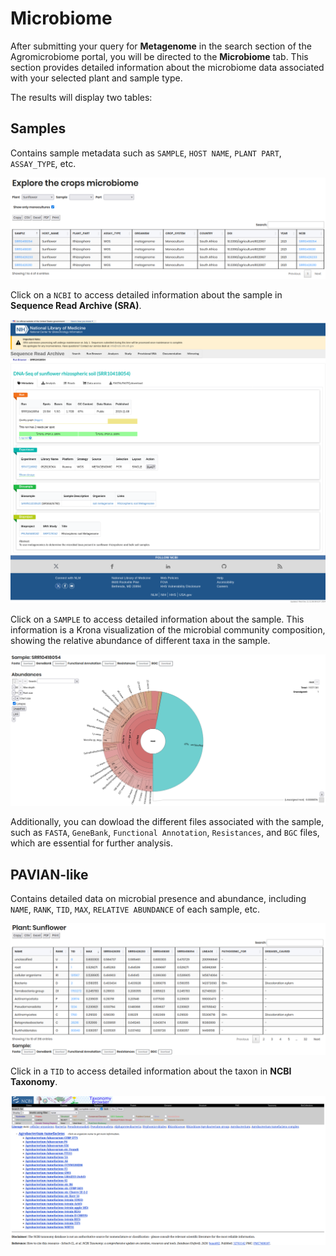 # Microbiome

After submitting your query for **Metagenome** in the search section of the Agromicrobiome portal, you will be directed to the **Microbiome** tab. This section provides detailed information about the microbiome data associated with your selected plant and sample type.

The results will display two tables:

## Samples

Contains sample metadata such as `SAMPLE`, `HOST NAME`, `PLANT PART`, `ASSAY_TYPE`, etc.

![Metagenome Results Samples](./_static/search_by_metagenome_results_samples.png)

Click on a `NCBI` to access detailed information about the sample in **Sequence Read Archive (SRA)**.

![SAMPLE ID Details](./_static/sample_id_details.png)

Click on a `SAMPLE` to access detailed information about the sample. This information is a Krona visualization of the microbial community composition, showing the relative abundance of different taxa in the sample.

![SAMPLE ID Details Krona](./_static/sample_id_details_krona.png)

Additionally, you can dowload the different files associated with the sample, such as `FASTA`, `GeneBank`, `Functional Annotation`, `Resistances`, and `BGC` files, which are essential for further analysis.

## PAVIAN-like

Contains detailed data on microbial presence and abundance, including `NAME`, `RANK`, `TID`, `MAX`, `RELATIVE ABUNDANCE` of each sample, etc.

![Metagenome Results PAVIAN](./_static/search_by_metagenome_results_pavian.png)

Click in a `TID` to access detailed information about the taxon in **NCBI Taxonomy**.

![Taxon ID Details](./_static/taxon_id_details.png)